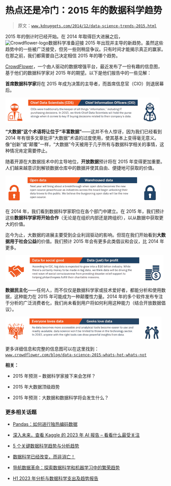 # 热点还是冷门：2015 年的数据科学趋势

> 原文：[`www.kdnuggets.com/2014/12/data-science-trends-2015.html`](https://www.kdnuggets.com/2014/12/data-science-trends-2015.html)

2015 年的倒计时已经开始。在 2014 年取得巨大进展之后，![Crowdflower-logo](http://www.crowdflower.com/)数据科学准备迎接 2015 年出现并主导的新趋势。虽然这些趋势中的一些被广泛接受，但另一些则稍显争议。只有时间才能揭示真正的赢家。在那之前，我们都需要自己决定相信 2015 年的哪个趋势。

[CrowdFlower](http://www.crowdflower.com/)，一个由人驱动的数据增强平台，最近发布了一份有趣的信息图，基于他们的数据科学家对 2015 年的期望。以下是他们报告中的一些见解：

**首席数据科学家**将在 2015 年成为决策的主导者，而首席信息官（CIO）则退居幕后。

![CrowdFlower-1](img/7835242c0cb522c31d1ef8df5c6c1c78.png)

**“大数据”这个术语将让位于“丰富数据”**——这并不令人惊讶，因为我们已经看到 2014 年有很多文章批评“大数据”术语的过度使用，使其基本上变得毫无意义。像“创新”或“颠覆”一样，“大数据”今天被用于几乎所有与数据科学相关的事情，这种情况肯定需要停止。

随着开源在大数据技术中的主导地位，**开放数据**预计将在 2015 年变得更加重要。人们越来越意识到解锁数据仓库中的数据并使其自由、便捷地可获取的价值。

![CrowdFlower-2](img/0a103561e6959dc35a854684f484d13e.png)

在 2014 年，我们看到数据科学家职位在各个部门中建立。在 2015 年，我们预计这些**数据科学家将开始合作**（无论是在组织内部还是跨组织），以从数据中获取更大的价值。

迄今为止，大数据的进展主要受到企业利润驱动的影响。但现在我们开始看到**大数据用于社会公益**的价值。我们预计 2015 年会有更多此类倡议和会议，比 2014 年更多。

![CrowdFlower-3](img/10dbdfc90c25db0b8a4f7e8d9674dbea.png)

**数据民主化**——任何人，而不仅仅是数据科学家或技术爱好者，都能分析和使用数据，这种能力在 2015 年可能成为一种颠覆性力量。2014 年的多个软件发布专注于分析的广泛消费者化，我们尚未看到用户将如何利用这种能力（结合开放数据倡议）。

![CrowdFlower-4](img/63cfd9ed42aeff67a149592370ff35ed.png)

更多详细信息和完整的信息图可以在这里找到：[`www.crowdflower.com/blog/data-science-2015-whats-hot-whats-not`](http://www.crowdflower.com/blog/data-science-2015-whats-hot-whats-not)

**相关：**

+   2015 年预测 – 数据科学家接下来会怎样？

+   2015 年大数据顶级趋势

+   2015 年预测：大数据和数据科学将会发生什么？

### 更多相关话题

+   [Pandas：如何进行独热编码数据](https://www.kdnuggets.com/2023/07/pandas-onehot-encode-data.html)

+   [深入未来，查看 Kaggle 的 2023 年 AI 报告 – 看看什么最受关注](https://www.kdnuggets.com/dive-into-the-future-with-kaggle-ai-report-2023-see-what-hot)

+   [5 个关键数据科学趋势与分析趋势](https://www.kdnuggets.com/2022/08/5-key-data-science-trends-analytics-trends.html)

+   [数据科学已经改变，而非消亡！](https://www.kdnuggets.com/2023/08/data-science-changed-died.html)

+   [导航数据革命：探索数据科学和机器学习中的繁荣趋势](https://www.kdnuggets.com/navigating-the-data-revolution-exploring-the-booming-trends-in-data-science-and-machine-learning)

+   [H1 2023 年分析与数据科学支出及趋势报告](https://www.kdnuggets.com/2023/07/h1-2023-analytics-data-science-spend-trends-report.html)
